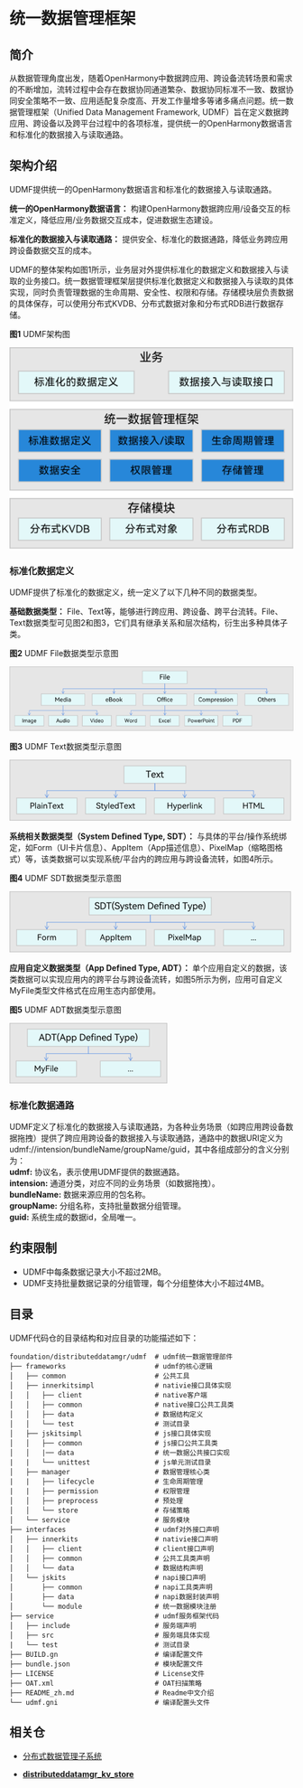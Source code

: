# 统一数据管理框架

## 简介
从数据管理角度出发，随着OpenHarmony中数据跨应用、跨设备流转场景和需求的不断增加，流转过程中会存在数据协同通道繁杂、数据协同标准不一致、数据协同安全策略不一致、应用适配复杂度高、开发工作量增多等诸多痛点问题。统一数据管理框架（Unified Data Management Framework, UDMF）旨在定义数据跨应用、跨设备以及跨平台过程中的各项标准，提供统一的OpenHarmony数据语言和标准化的数据接入与读取通路。

## 架构介绍
UDMF提供统一的OpenHarmony数据语言和标准化的数据接入与读取通路。

**统一的OpenHarmony数据语言：** 构建OpenHarmony数据跨应用/设备交互的标准定义，降低应用/业务数据交互成本，促进数据生态建设。

**标准化的数据接入与读取通路：** 提供安全、标准化的数据通路，降低业务跨应用跨设备数据交互的成本。

UDMF的整体架构如图1所示，业务层对外提供标准化的数据定义和数据接入与读取的业务接口。统一数据管理框架层提供标准化数据定义和数据接入与读取的具体实现，同时负责管理数据的生命周期、安全性、权限和存储。存储模块层负责数据的具体保存，可以使用分布式KVDB、分布式数据对象和分布式RDB进行数据存储。

**图1** UDMF架构图

![架构图](figures/udmf_architecture.png)

### 标准化数据定义

UDMF提供了标准化的数据定义，统一定义了以下几种不同的数据类型。

**基础数据类型：** File、Text等，能够进行跨应用、跨设备、跨平台流转。File、Text数据类型可见图2和图3，它们具有继承关系和层次结构，衍生出多种具体子类。

**图2** UDMF File数据类型示意图

![架构图](figures/udmf_type_File.png)

**图3** UDMF Text数据类型示意图

![架构图](figures/udmf_type_Text.png)

**系统相关数据类型（System Defined Type, SDT）：** 与具体的平台/操作系统绑定，如Form（UI卡片信息）、AppItem（App描述信息）、PixelMap（缩略图格式）等，该类数据可以实现系统/平台内的跨应用与跨设备流转，如图4所示。

**图4** UDMF SDT数据类型示意图

![架构图](figures/udmf_type_SDT.png)

**应用自定义数据类型（App Defined Type, ADT）：** 单个应用自定义的数据，该类数据可以实现应用内的跨平台与跨设备流转，如图5所示为例，应用可自定义MyFile类型文件格式在应用生态内部使用。

**图5** UDMF ADT数据类型示意图

![架构图](figures/udmf_type_ADT.png)

### 标准化数据通路

UDMF定义了标准化的数据接入与读取通路，为各种业务场景（如跨应用跨设备数据拖拽）提供了跨应用跨设备的数据接入与读取通路，通路中的数据URI定义为udmf://intension/bundleName/groupName/guid，其中各组成部分的含义分别为：  
**udmf:** 协议名，表示使用UDMF提供的数据通路。  
**intension:** 通道分类，对应不同的业务场景（如数据拖拽）。  
**bundleName:** 数据来源应用的包名称。  
**groupName:** 分组名称，支持批量数据分组管理。  
**guid:** 系统生成的数据id，全局唯一。

## 约束限制

- UDMF中每条数据记录大小不超过2MB。
- UDMF支持批量数据记录的分组管理，每个分组整体大小不超过4MB。

## 目录

UDMF代码仓的目录结构和对应目录的功能描述如下：

```undefined
foundation/distributeddatamgr/udmf  # udmf统一数据管理部件
├── frameworks                      # udmf的核心逻辑
│   ├── common                      # 公共工具
│   ├── innerkitsimpl               # nativie接口具体实现
│   │   ├── client                  # native客户端
│   │   ├── common                  # native接口公共工具类
│   │   ├── data                    # 数据结构定义
│   │   └── test                    # 测试目录
│   ├── jskitsimpl                  # js接口具体实现
│   │   ├── common                  # js接口公共工具类
│   │   |── data                    # 统一数据公共接口实现
|   |   └── unittest                # js单元测试目录
│   ├── manager                     # 数据管理核心类
|   |   ├── lifecycle               # 生命周期管理
|   |   ├── permission              # 权限管理
│   │   ├── preprocess              # 预处理
│   │   └── store                   # 存储策略
│   └── service                     # 服务模块
├── interfaces                      # udmf对外接口声明
│   ├── innerkits                   # nativie接口声明
│   │   ├── client                  # client接口声明
│   │   ├── common                  # 公共工具类声明
│   │   └── data                    # 数据结构声明
│   └── jskits                      # napi接口声明
│       ├── common                  # napi工具类声明
│       ├── data                    # napi数据封装声明
│       └── module                  # 统一数据模块注册
├── service                         # udmf服务框架代码
│   ├── include                     # 服务端声明
│   ├── src                         # 服务端具体实现
|   └── test                        # 测试目录
├── BUILD.gn                        # 编译配置文件
├── bundle.json                     # 模块配置文件
├── LICENSE                         # License文件
├── OAT.xml                         # OAT扫描策略
├── README_zh.md                    # Readme中文介绍
└── udmf.gni                        # 编译配置头文件
```
## 相关仓

- [分布式数据管理子系统](https://gitee.com/openharmony/docs/blob/master/zh-cn/readme/%E5%88%86%E5%B8%83%E5%BC%8F%E6%95%B0%E6%8D%AE%E7%AE%A1%E7%90%86%E5%AD%90%E7%B3%BB%E7%BB%9F.md)

- [**distributeddatamgr\_kv_store**](https://gitee.com/openharmony/distributeddatamgr_kv_store/blob/master/README_zh.md)